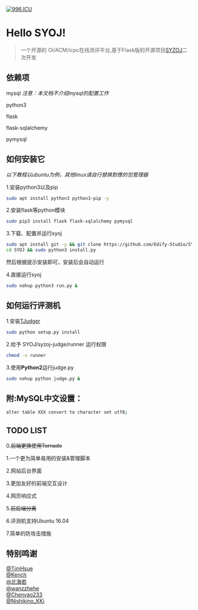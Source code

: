 [![996.ICU](https://img.shields.io/badge/link-996.icu-red.svg)](https://996.icu) 
# Hello SYOJ!
> 一个开源的 OI/ACM/icpc在线测评平台,基于Flask版的开源项目[SYZOJ](https://github.com/Zhengzhou-11-Highschool/syzoj)二次开发 

## 依赖项
mysql
*注意：本文档不介绍mysql的配置工作*

python3

flask

flask-sqlalchemy

pymysql

## 如何安装它
*以下教程以ubuntu为例，其他linux请自行替换對應的包管理器*

1.安装python3以及pip
```bash
sudo apt install python3 python3-pip -y
```
2.安装flask等python模块
```bash
sudo pip3 install flask flask-sqlalchemy pymysql
```
3.下载、配置并运行syoj
```bash
sudo apt install git -y && git clone https://github.com/Edify-Studio/SYOJ.git
cd SYOJ && sudo python3 install.py
```
然后根据提示安装即可，安装后会自动运行

4.直接运行syoj
```bash
sudo nohup python3 run.py &
```

## 如何运行评测机

1.安装[TJudger](https://github.com/TimHsue/TJudger)
```bash
sudo python setup.py install
```
2.给予 SYOJ/syzoj-judge/runner 运行权限
```bash
chmod -x runner
```
3.使用<strong>Python2</strong>运行judge.py
```bash
sudo nohup python judge.py &
```

## 附:MySQL中文设置：
```bash
alter table XXX convert to character set utf8;
```

## TODO LIST

0.~~后端更换使用Tornado~~

1.一个更为简单易用的安装&管理脚本

2.网站后台界面

3.更加友好的前端交互设计

4.网页响应式

5.~~前后端分离~~

6.评测机支持Ubuntu 16.04

7.简单的防攻击措施

## 特别鸣谢

[@TimHsue](https://github.com/TimHsue) <br>
[@Kench](https://github.com/kench233)  <br>
[@北海若](#) <br>
[@wanzzhehe](https://github.com/wanzzhehe) <br>
[@Chenyao233](https://github.com/Chenyao2333) <br>
[@Nishikino_KKi](https://github.com/NishikinoKKi)
